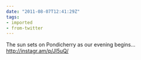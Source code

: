 ```yaml
---
date: "2011-08-07T12:41:29Z"
tags:
- imported
- from-twitter
---
```

The sun sets on Pondicherry as our evening begins… http://instagr.am/p/Jl5uQ/
